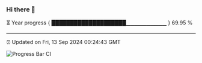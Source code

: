 ### Hi there 👋

⏳ Year progress { ████████████████████▁▁▁▁▁▁▁▁▁▁ } 69.95 %

---

⏰ Updated on Fri, 13 Sep 2024 00:24:43 GMT

![Progress Bar CI](https://github.com/EinsPommes/EinsPommes/blob/main/.github/workflows/main.yml)
